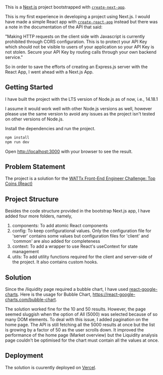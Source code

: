 This is a [Next.js](https://nextjs.org/) project bootstrapped with [`create-next-app`](https://github.com/vercel/next.js/tree/canary/packages/create-next-app).

This is my first experience in developing a project using Next.js. I would have made a simple React app with [`create-react-app`](https://github.com/facebook/create-react-app) instead but there was a note in the documentation of the API that said:

"Making HTTP requests on the client side with Javascript is currently prohibited through CORS configuration. This is to protect your API Key which should not be visible to users of your application so your API Key is not stolen. Secure your API Key by routing calls through your own backend service."

So in order to save the efforts of creating an Express.js server with the React App, I went ahead with a Next.js App.

## Getting Started

I have built the project with the LTS version of Node.js as of now, i.e., 14.18.1

I assume it would work well with other Node.js versions as well, however please use the same version to avoid any issues as the project isn't tested on other versions of Node.js.

Install the dependencies and run the project.

```bash
npm install
npm run dev
```

Open [http://localhost:3000](http://localhost:3000) with your browser to see the result.

## Problem Statement

The project is a solution for the [WATTx Front-End Engineer Challenge: Top Coins (React)](https://github.com/WATTx/code-challenges/blob/master/frontend-engineer-challenge-top-coins-react.md)

## Project Structure

Besides the code structure provided in the bootstrap Next.js app, I have added four more folders, namely,
1. components: To add atomic React components
2. config: To keep configurational values. Only the configuration file for 'server' contains some values but configuration files for 'client' and 'common' are also added for completeness
3. context: To add a wrapper to use React's useContext for state management
4. utils: To add utility functions required for the client and server-side of the project. It also contains custom hooks.

## Solution

Since the /liquidity page required a bubble chart, I have used [react-google-charts](https://www.npmjs.com/package/react-google-charts). Here is the usage for Bubble Chart, https://react-google-charts.com/bubble-chart.

The solution worked fine for the 10 and 50 results. However, the page seemed sluggish when the option of All (5000) was selected because of so many DOM elements. To deal with this issue, I added pagination on the home page. The API is still fetching all the 5000 results at once but the list is growing by a factor of 50 as the user scrolls down. It improved the performance of the home page (Market overview) but the Liquidity analysis page couldn't be optimised for the chart must contain all the values at once. 

## Deployment

The solution is cuurently deployed on [Vercel](https://wattx-tushar.vercel.app/).